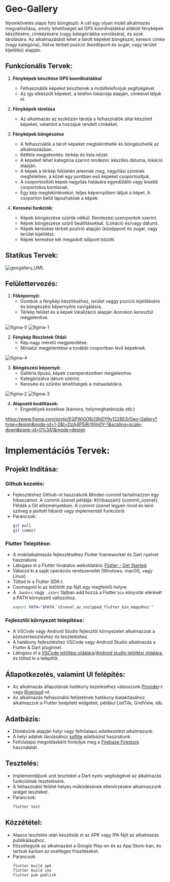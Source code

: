 # Geo-Gallery

Nyomkövetés alapú fotó böngésző: A cél egy olyan mobil alkalmazás megvalósítása, amely lehetőséget ad GPS koordinátákkal ellátott fényképek készítésére, címkézésére (vagy kategóriákba sorolására), és azok tárolására. Az alkalmazásból lehet a tárolt képeket böngészni, keresni címke (vagy kategória), illetve térbeli pozíció (kezdőpont és sugár, vagy terület kijelölés) alapján.


## Funkcionális Tervek:

1. **Fényképek készítése GPS koordinátákkal**
   - Felhasználók képeket készítenek a mobiltelefonjuk segítségével.
   - Az így elkészült képeket, a telefon lokációja alapján, címkével látjuk el.
     
2. **Fényképek tárolása**
   - Az alkalmazás az eszközön tárolja a felhasználók által készített képeket, valamint a hozzájuk rendelt címkéket.
     
3. **Fényképek böngészése**
   - A felhasználók a tárolt képeket megtekinthetik és böngészhetik az alkalmazásban.
   - Kétféle megjelenítés: térkép és lista nézet.
   - A képeket lehet kategória szerint rendezni: készítés dátuma, lokáció alapján.
   - A képek a térkép felületén jelennek meg, nagyítási szintnek megfelelően, a közel egy pontban eső képeket csoportosítjuk.
   - A csoportosított képek nagyítás hatására egyedülálló vagy kisebb csoportokra bomlanak.
   - Egy kép megtekintésekor, teljes képernyőben látjuk a képet. A csoporton belül lapozhatóak a képek.

4. **Keresési funkciók:**
   - Képek böngészése szűrők nélkül. Rendezési szempontok szerint.
   - Képek böngészése szűrő beállításokkal. (Lokáció és/vagy dátum).
   - Képek keresése térbeli pozíció alapján (középpont és sugár, vagy terület kijelölés).
   - Képek keresése két megadott időpont között.


## Statikus Tervek:
![geogallery_UML](https://github.com/czjanos/Geo-Gallery/assets/116583568/dba90adc-ffef-4c5a-8d0e-460ab824f691)


## Felülettervezés:

1. **Főképernyő:**
   - Gombok a fénykép készítéséhez, terület vaggy pozició kijelőlésére és böngészési képernyőre navigálásra.
   - Térkép felület és a képek lokalizáció alapján ikonokon keresztül megjelenítve.

![figma-0](https://github.com/czjanos/Geo-Gallery/assets/116583568/15ce5534-7c5e-481d-a3d6-f136d7664cf5)
![figma-1](https://github.com/czjanos/Geo-Gallery/assets/116583568/637ab989-8369-490b-bc38-7bc671792956)

2. **Fénykép Részletek Oldal:**
   - Kép nagy méretű megjelenítése.
   - Miniatür megjelenitése a további csoportban lévő képeknek.

![figma-4](https://github.com/czjanos/Geo-Gallery/assets/116583568/4f7ea881-b3f8-4d91-bfc3-694ba4947a74)

3. **Böngészési képernyő:**
   - Galléria típusú, képek csempenézetben megjelenítve.
   - Kategórizálva dátum szerint.
   - Keresési és szűrési lehetőségek a metaadatokra.

![figma-2](https://github.com/czjanos/Geo-Gallery/assets/116583568/d410312c-6329-4942-8f56-dc394cd13b27)
![figma-3](https://github.com/czjanos/Geo-Gallery/assets/116583568/17cccf0e-cd4a-41a8-baee-7be3a6b9d71f)

4. **Alapvető beállítások:**
   - Engedélyek kezelése (kamera, helymeghatározás stb.)
  
https://www.figma.com/proto/EQPWj0O6j29hDY9y1228ES/Geo-Gallery?type=design&node-id=1-2&t=DzA4P5iRrXIjIn0Y-1&scaling=scale-down&page-id=0%3A1&mode=design

# Implementációs Tervek:
## Projekt Indítása:
  ### Github kezelés:
   - Fejlesztéshez Github-ot használunk.Minden commit tartalmazzon egy hibaszámot. A commit üzenet példája: #{hibaszám} {commit_üzenet}. Példák a Git előzményekben. A commit üzenet legyen rövid és leíró szöveg a javított hibáról vagy implementált funkcióról.
   - Parancsok:
      ```bash
      git pull
      git commit
      ```
   ### Flutter Telepítése:
   - A mobilalkalmazás fejlesztéséhez Flutter frameworket és Dart nyelvet használunk.
   - Látogass el a Flutter hivatalos weboldalára: [Flutter - Get Started](https://flutter.dev/docs/get-started/install).
   - Válaszd ki a saját operációs rendszeredet (Windows, macOS, vagy Linux).
   - Töltsd le a Flutter SDK-t.
   - Csomagold ki az letöltött zip fájlt egy megfelelő helyre.
   - A `.bashrc` vagy `.zshrc` fájlban add hozzá a Flutter `bin` könyvtár elérését a PATH környezeti változóhoz.
      ```bash
      export PATH="$PATH:`útvonal_az_unzipped_flutter_bin_mappához`"
      ```
   ### Fejlesztői környezet telepítése:
   - A VSCode vagy Android Studio fejlesztői környezetet alkalmazzuk a kódszerkesztéshez és teszteléshez.
   - A hatékony fejlesztéshez VSCode vagy Android Studio alkalmazás a Flutter & Dart pluginnel.
   - Látogass el a [VSCode letöltési oldalára](https://code.visualstudio.com/)/[Android studio letöltési oldalára](https://developer.android.com/studio), és töltsd le a telepítőt.

   ## Állapotkezelés, valamint UI felépítés:
   - Az alkalmazás állapotának hatékony kezeléséhez válasszunk [Provider](https://pub.dev/packages/provider)-t vagy [Riverpod](https://pub.dev/packages/riverpod)-ot.  
   - Az alkalmazás felhasználói felületének hatékony kialakításához alkalmazzuk a Flutter beépített widgeteit, például ListTile, GridView, stb.

   ## Adatbázis:
   - Döntésünk alapján helyi vagy felhőalapú adatkezelést alkalmazunk.
   - A helyi adatok tárolásához [sqflite](https://pub.dev/packages/sqflite) adatbázist használunk.
   - Felhőalapú megoldásként fontoljuk meg a [Firebase Firestore](https://firebase.flutter.dev/docs/firestore/overview/) használatát.

   ## Tesztelés:
   - Implementáljunk unit teszteket a Dart nyelv segítségével az alkalmazás funkcióinak tesztelésére.
   - A felhasználói felület helyes működésének ellenőrzésére alkalmazzunk widget teszteket.
   - Parancsok:
     ```bash
     flutter test
     ```

   ## Közzététel:
   - Alapos tesztelés után készítsük el az APK vagy IPA fájlt az alkalmazás publikálásához.
   - Közzétegyük az alkalmazást a Google Play-en és az App Store-ban, és tartsuk karban az esetleges frissítéseket.
   - Parancsok:
     ```bash
     flutter build apk
     flutter build ios
     flutter pub publish
     ```

